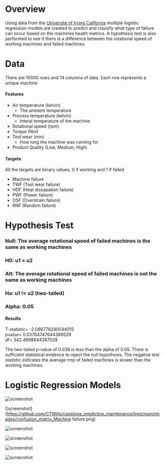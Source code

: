 # Overview

Using data from the [Universite of Irvine California](https://archive.ics.uci.edu/dataset/601/ai4i+2020+predictive+maintenance+dataset) multiple logistic regression models are created to predict and classify what type of failure can occur based on the machines health metrics. A hypothesis test is also performed to see if there is a difference between the rotational speed of working machines and failed machines.

# Data
There are 10000 rows and 14 columns of data. Each row represents a unique machine
#### Features
* Air temperature (kelvin)
    * The ambient temperature 
* Process temperature (kelvin)
    * Interal temperature of the machine
* Rotational speed (rpm)
* Torque (Nm)
* Tool wear (min)
    * How long the machine was running for
* Product Quality (Low, Medium, High)

#### Targets
All the targets are binary values, 0 if working and 1 if failed
* Machine failure
* TWF (Tool wear failure)
* HDF (Heat dissapation failure)
* PWF (Power failure)
* OSF (Overstrain failure)
* RNF (Random failure)

# Hypothesis Test

### Null: The average rotational speed of failed machines is the same as working machines
### H0: u1 = u2
### Alt: The average rotational speed of failed machines is not the same as working machines
### Ha: u1 != u2 (two-tailed)
### Alpha: 0.05

#### Results
T-statistic= -2.086776240544015 <br>
pvalue= 0.03764747644388529 <br> 
df= 342.4998844387028 <br>

The two-tailed p-value of 0.038 is less than the alpha of 0.05. There is sufficient statistical evidence to reject the null hypothesis.
The negative test statistic indicates the average rmp of failed machines is slower than the working machines.

# Logistic Regression Models

![screenshot](https://github.com/CTWills/capstone_predictive_maintenance/tree/main/images/confusion_matrix_HDF.png)

![screenshot](https://github.com/CTWills/capstone_predictive_maintenance/tree/main/images/confusion_matrix_Machine failure.png)

![screenshot](https://github.com/CTWills/capstone_predictive_maintenance/tree/main/images/confusion_matrix_OSF.png)

![screenshot](https://github.com/CTWills/capstone_predictive_maintenance/tree/main/images/confusion_matrix_PWF.png)

![screenshot](https://github.com/CTWills/capstone_predictive_maintenance/tree/main/images/confusion_matrix_RNF.png)

![screenshot](https://github.com/CTWills/capstone_predictive_maintenance/tree/main/images/confusion_matrix_TWF.png)
